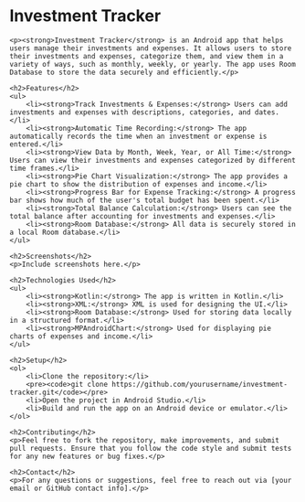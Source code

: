 <!DOCTYPE html>
<html lang="en">
<head>
    <meta charset="UTF-8">
    <meta name="viewport" content="width=device-width, initial-scale=1.0">
    <title>Investment Tracker</title>
</head>
<body>
    <h1><strong>Investment Tracker</strong></h1>

    <p><strong>Investment Tracker</strong> is an Android app that helps users manage their investments and expenses. It allows users to store their investments and expenses, categorize them, and view them in a variety of ways, such as monthly, weekly, or yearly. The app uses Room Database to store the data securely and efficiently.</p>

    <h2>Features</h2>
    <ul>
        <li><strong>Track Investments & Expenses:</strong> Users can add investments and expenses with descriptions, categories, and dates.</li>
        <li><strong>Automatic Time Recording:</strong> The app automatically records the time when an investment or expense is entered.</li>
        <li><strong>View Data by Month, Week, Year, or All Time:</strong> Users can view their investments and expenses categorized by different time frames.</li>
        <li><strong>Pie Chart Visualization:</strong> The app provides a pie chart to show the distribution of expenses and income.</li>
        <li><strong>Progress Bar for Expense Tracking:</strong> A progress bar shows how much of the user's total budget has been spent.</li>
        <li><strong>Total Balance Calculation:</strong> Users can see the total balance after accounting for investments and expenses.</li>
        <li><strong>Room Database:</strong> All data is securely stored in a local Room database.</li>
    </ul>

    <h2>Screenshots</h2>
    <p>Include screenshots here.</p>

    <h2>Technologies Used</h2>
    <ul>
        <li><strong>Kotlin:</strong> The app is written in Kotlin.</li>
        <li><strong>XML:</strong> XML is used for designing the UI.</li>
        <li><strong>Room Database:</strong> Used for storing data locally in a structured format.</li>
        <li><strong>MPAndroidChart:</strong> Used for displaying pie charts of expenses and income.</li>
    </ul>

    <h2>Setup</h2>
    <ol>
        <li>Clone the repository:</li>
        <pre><code>git clone https://github.com/yourusername/investment-tracker.git</code></pre>
        <li>Open the project in Android Studio.</li>
        <li>Build and run the app on an Android device or emulator.</li>
    </ol>

    <h2>Contributing</h2>
    <p>Feel free to fork the repository, make improvements, and submit pull requests. Ensure that you follow the code style and submit tests for any new features or bug fixes.</p>

    <h2>Contact</h2>
    <p>For any questions or suggestions, feel free to reach out via [your email or GitHub contact info].</p>
</body>
</html>

